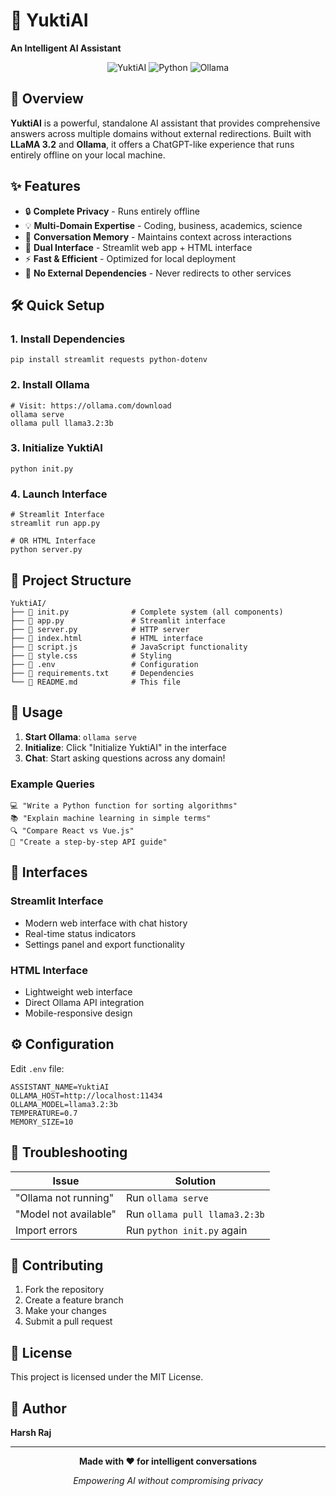# 🤖 YuktiAI

**An Intelligent AI Assistant**


<div align="center">

![YuktiAI](https://img.shields.io/badge/YuktiAI-v1.0.0-blue?style=for-the-badge&logo=robot)
![Python](https://img.shields.io/badge/Python-3.8+-green?style=for-the-badge&logo=python)
![Ollama](https://img.shields.io/badge/Ollama-LLaMA_3.2-orange?style=for-the-badge)

</div>


## 🎯 Overview

**YuktiAI** is a powerful, standalone AI assistant that provides comprehensive answers across multiple domains without external redirections. Built with **LLaMA 3.2** and **Ollama**, it offers a ChatGPT-like experience that runs entirely offline on your local machine.


## ✨ Features

- 🔒 **Complete Privacy** - Runs entirely offline
- 💡 **Multi-Domain Expertise** - Coding, business, academics, science
- 🧠 **Conversation Memory** - Maintains context across interactions
- 🎨 **Dual Interface** - Streamlit web app + HTML interface
- ⚡ **Fast & Efficient** - Optimized for local deployment
- 🚫 **No External Dependencies** - Never redirects to other services


## 🛠️ Quick Setup

### 1. Install Dependencies
```
pip install streamlit requests python-dotenv
```

### 2. Install Ollama
```
# Visit: https://ollama.com/download
ollama serve
ollama pull llama3.2:3b
```

### 3. Initialize YuktiAI
```
python init.py
```

### 4. Launch Interface
```
# Streamlit Interface
streamlit run app.py

# OR HTML Interface
python server.py
```


## 📁 Project Structure

```
YuktiAI/
├── 📄 init.py              # Complete system (all components)
├── 📄 app.py               # Streamlit interface
├── 📄 server.py            # HTTP server
├── 📄 index.html           # HTML interface
├── 📄 script.js            # JavaScript functionality
├── 📄 style.css            # Styling
├── 📄 .env                 # Configuration
├── 📄 requirements.txt     # Dependencies
└── 📄 README.md            # This file
```


## 🚀 Usage

1. **Start Ollama**: `ollama serve`
2. **Initialize**: Click "Initialize YuktiAI" in the interface
3. **Chat**: Start asking questions across any domain!

### Example Queries
```
💻 "Write a Python function for sorting algorithms"
📚 "Explain machine learning in simple terms"
🔍 "Compare React vs Vue.js"
📝 "Create a step-by-step API guide"
```


## 🎨 Interfaces

### Streamlit Interface
- Modern web interface with chat history
- Real-time status indicators
- Settings panel and export functionality

### HTML Interface
- Lightweight web interface
- Direct Ollama API integration
- Mobile-responsive design


## ⚙️ Configuration

Edit `.env` file:
```
ASSISTANT_NAME=YuktiAI
OLLAMA_HOST=http://localhost:11434
OLLAMA_MODEL=llama3.2:3b
TEMPERATURE=0.7
MEMORY_SIZE=10
```


## 🐛 Troubleshooting

| Issue | Solution |
|-------|----------|
| "Ollama not running" | Run `ollama serve` |
| "Model not available" | Run `ollama pull llama3.2:3b` |
| Import errors | Run `python init.py` again |


## 🤝 Contributing

1. Fork the repository
2. Create a feature branch
3. Make your changes
4. Submit a pull request


## 📄 License

This project is licensed under the MIT License.


## 👥 Author

**Harsh Raj**

---

<div align="center">

**Made with ❤️ for intelligent conversations**

*Empowering AI without compromising privacy*

</div>